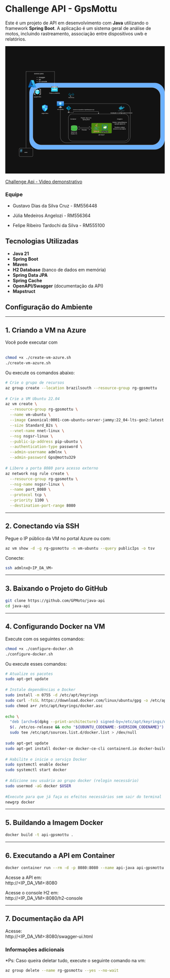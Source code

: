 # Challenge API - GpsMottu

Este é um projeto de API em desenvolvimento com **Java** utilizando o framework **Spring Boot**. 
A aplicação é um sistema geral de análise de motos, incluindo rastreamento, associação entre dispositivos uwb e relatórios.

![alt text](<assets/gps-mottu-diagramaV2.drawio.png>)

[Challenge Api - Vìdeo demonstrativo](https://www.youtube.com/watch?v=INf0R-hfaD0)

### Equipe


- Gustavo Dias da Silva Cruz - RM556448

- Júlia Medeiros Angelozi - RM556364

- Felipe Ribeiro Tardochi da Silva - RM555100

## Tecnologias Utilizadas

- **Java 21**
- **Spring Boot**
- **Maven**
- **H2 Database** (banco de dados em memória)
- **Spring Data JPA**
- **Spring Cache**
- **OpenAPI/Swagger** (documentação da API)
- **Mapstruct**

## Configuração do Ambiente

---

## 1. Criando a VM na Azure

Você pode executar com

```bash

chmod +x ./create-vm-azure.sh
./create-vm-azure.sh

```

Ou execute os comandos abaixo: 

```bash
# Crie o grupo de recursos
az group create --location brazilsouth --resource-group rg-gpsmottu

# Crie a VM Ubuntu 22.04
az vm create \
  --resource-group rg-gpsmottu \
  --name vm-ubuntu \
  --image Canonical:0001-com-ubuntu-server-jammy:22_04-lts-gen2:latest \
  --size Standard_B2s \
  --vnet-name nnet-linux \
  --nsg nsgsr-linux \
  --public-ip-address pip-ubuntu \
  --authentication-type password \
  --admin-username admlnx \
  --admin-password Gps@mottu329

# Libere a porta 8080 para acesso externo
az network nsg rule create \
  --resource-group rg-gpsmottu \
  --nsg-name nsgsr-linux \
  --name port_8080 \
  --protocol tcp \
  --priority 1100 \
  --destination-port-range 8080
```

---

## 2. Conectando via SSH

Pegue o IP público da VM no portal Azure ou com:

```bash
az vm show -d -g rg-gpsmottu -n vm-ubuntu --query publicIps -o tsv
```

Conecte:

```bash
ssh admlnx@<IP_DA_VM>
```

---

## 3. Baixando o Projeto do GitHub

```bash
git clone https://github.com/GPMoto/java-api
cd java-api
```

---

## 4. Configurando Docker na VM

Execute com os seguintes comandos:

```bash
chmod +x ./configure-docker.sh
./configure-docker.sh

```

Ou execute esses comandos:

```bash
# Atualize os pacotes
sudo apt-get update

# Instale dependências e Docker
sudo install -m 0755 -d /etc/apt/keyrings
sudo curl -fsSL https://download.docker.com/linux/ubuntu/gpg -o /etc/apt/keyrings/docker.asc
sudo chmod a+r /etc/apt/keyrings/docker.asc

echo \
  "deb [arch=$(dpkg --print-architecture) signed-by=/etc/apt/keyrings/docker.asc] https://download.docker.com/linux/ubuntu \
  $(. /etc/os-release && echo "${UBUNTU_CODENAME:-$VERSION_CODENAME}") stable" | \
  sudo tee /etc/apt/sources.list.d/docker.list > /dev/null

sudo apt-get update
sudo apt-get install docker-ce docker-ce-cli containerd.io docker-buildx-plugin docker-compose-plugin -y

# Habilite e inicie o serviço Docker
sudo systemctl enable docker
sudo systemctl start docker

# Adicione seu usuário ao grupo docker (relogin necessário)
sudo usermod -aG docker $USER

#Execute para que já faça os efeitos necessários sem sair do terminal
newgrp docker
```



---

## 5. Buildando a Imagem Docker

```bash
docker build -t api-gpsmottu .
```

---

## 6. Executando a API em Container

```bash
docker container run --rm -d -p 8080:8080 --name api-java api-gpsmottu
```

Acesse a API em:  
http://<IP_DA_VM>:8080

Acesse o console H2 em:  
http://<IP_DA_VM>:8080/h2-console

---

## 7. Documentação da API

Acesse:  
http://<IP_DA_VM>:8080/swagger-ui.html


### Informações adicionais

*Ps: Caso queira deletar tudo, execute o seguinte comando na vm:

```bash
az group delete --name rg-gpsmottu --yes --no-wait
```


